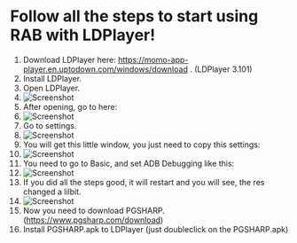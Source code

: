 # Follow all the steps to start using RAB with LDPlayer!
1. Download LDPlayer here: https://momo-app-player.en.uptodown.com/windows/download . (LDPlayer 3.101)
2. Install LDPlayer.
3. Open LDPlayer.
4. ![Screenshot](https://i.imgur.com/QS6ognY.png)
5. After opening, go to here:
6. ![Screenshot](https://i.imgur.com/10Dg1ON.png)
7. Go to settings.
8. ![Screenshot](https://i.imgur.com/8XP4sdW.png)
9. You will get this little window, you just need to copy this settings:
10. ![Screenshot](https://i.imgur.com/r2YnTf8.png)
11. You need to go to Basic, and set ADB Debugging like this:
12. ![Screenshot](https://i.imgur.com/MOHPsAD.png)
13. If you did all the steps good, it will restart and you will see, the res changed a lilbit.
14. ![Screenshot](https://i.imgur.com/QS6ognY.png)
15. Now you need to download PGSHARP. (https://www.pgsharp.com/download)
16. Install PGSHARP.apk to LDPlayer (just doubleclick on the PGSHARP.apk)
